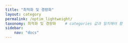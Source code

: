 ```yaml
---
title: "최적화 및 경량화"
layout: category
permalink: /optim_lightweight/
taxonomy: 최적화 및 경량화    # categories 값과 일치해야 함
sidebar:
    nav: "docs"
---
```

